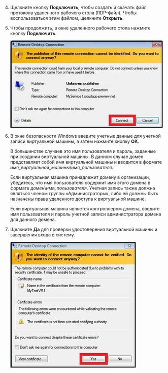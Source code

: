 <properties services="virtual-machines" title="How to Log on to a Virtual Machine Running Windows Server" authors="cynthn" solutions="" manager="timlt" editor="tysonn" />

4. Щелкните кнопку **Подключить**, чтобы создать и скачать файл протокола удаленного рабочего стола (RDP-файл). Чтобы воспользоваться этим файлом, щелкните **Открыть**.

5. Чтобы продолжить, в окне удаленного рабочего стола нажмите кнопку **Подключить**.

	![Продолжайте подключение](./media/virtual-machines-log-on-win-server/connectpublisher.png)

6. В окне безопасности Windows введите учетные данные для учетной записи виртуальной машины, а затем нажмите кнопку **ОК**.

 	В большинстве случаев это имя пользователя и пароль, заданные при создании виртуальной машины. В данном случае домен представляет собой имя виртуальной машины и вводится в формате *имя\_виртуальной\_машины*&#92;*имя\_пользователя*.
	
	Если виртуальная машина принадлежит домену в организации, убедитесь, что имя пользователя содержит имя этого домена в формате *домен*&#92;*имя\_пользователя*. Учетная запись также должна являться членом группы «Администраторы», либо ей должны быть назначены права удаленного доступа к виртуальной машине.
	
	Если виртуальная машина является контроллером домена, введите имя пользователя и пароль учетной записи администратора домена для данного домена.

7.	Щелкните **Да** для проверки удостоверения виртуальной машины и завершения входа в систему.

	![Проверьте удостоверение машины](./media/virtual-machines-log-on-win-server/connectverify.png)

<!---HONumber=Oct15_HO2-->